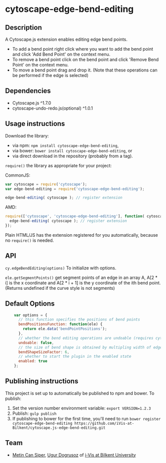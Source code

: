 cytoscape-edge-bend-editing
================================================================================


## Description

A Cytoscape.js extension enables editing edge bend points. 
 * To add a bend point right click where you want to add the bend point and click 'Add Bend Point' on the context menu. 
 * To remove a bend point click on the bend point and click 'Remove Bend Point' on the context menu. 
 * To move a bend point drag and drop it.
    (Note that these operations can be performed if the edge is selected)


## Dependencies

 * Cytoscape.js ^1.7.0
 * cytoscape-undo-redo.js(optional) ^1.0.1


## Usage instructions

Download the library:
 * via npm: `npm install cytoscape-edge-bend-editing`,
 * via bower: `bower install cytoscape-edge-bend-editing`, or
 * via direct download in the repository (probably from a tag).

`require()` the library as appropriate for your project:

CommonJS:
```js
var cytoscape = require('cytoscape');
var edge-bend-editing = require('cytoscape-edge-bend-editing');

edge-bend-editing( cytoscape ); // register extension
```

AMD:
```js
require(['cytoscape', 'cytoscape-edge-bend-editing'], function( cytoscape, edge-bend-editing ){
  edge-bend-editing( cytoscape ); // register extension
});
```

Plain HTML/JS has the extension registered for you automatically, because no `require()` is needed.


## API

`cy.edgeBendEditing(options)`
To initialize with options.

`ele.getSegmentPoints()`
get segment points of an edge in an array A,
A[2 * i] is the x coordinate and A[2 * i + 1] is the y coordinate
of the ith bend point. (Returns undefined if the curve style is not segments)

## Default Options
```js
    var options = {
      // this function specifies the positions of bend points
      bendPositionsFunction: function(ele) {
        return ele.data('bendPointPositions');
      },
      // whether the bend editing operations are undoable (requires cytoscape-undo-redo.js)
      undoable: false,
      // the size of bend shape is obtained by multipling width of edge with this parameter
      bendShapeSizeFactor: 6,
      // whether to start the plugin in the enabled state
      enabled: true
    };
```


## Publishing instructions

This project is set up to automatically be published to npm and bower.  To publish:

1. Set the version number environment variable: `export VERSION=1.2.3`
1. Publish: `gulp publish`
1. If publishing to bower for the first time, you'll need to run `bower register cytoscape-edge-bend-editing https://github.com/iVis-at-Bilkent/cytoscape.js-edge-bend-editing.git`

## Team

  * [Metin Can Siper](https://github.com/metincansiper), [Ugur Dogrusoz](https://github.com/ugurdogrusoz) of [i-Vis at Bilkent University](http://www.cs.bilkent.edu.tr/~ivis)
